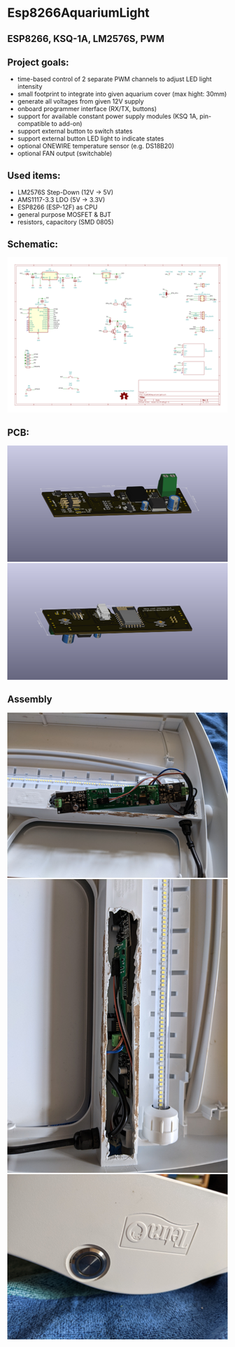 ﻿# Esp8266AquariumLight
## ESP8266, KSQ-1A, LM2576S, PWM

## Project goals:
* time-based control of 2 separate PWM channels to adjust LED light intensity
* small footprint to integrate into given aquarium cover (max hight: 30mm)
* generate all voltages from given 12V supply
* onboard programmer interface (RX/TX, buttons)
* support for available constant power supply modules (KSQ 1A, pin-compatible to add-on)
* support external button to switch states
* support external button LED light to indicate states
* optional ONEWIRE temperature sensor (e.g. DS18B20)
* optional FAN output (switchable)

## Used items:
* LM2576S Step-Down (12V -> 5V)
* AMS1117-3.3 LDO (5V -> 3.3V)
* ESP8266 (ESP-12F) as CPU
* general purpose MOSFET & BJT
* resistors, capacitory (SMD 0805)

## Schematic:
![schematic](Esp8266AquariumLight.svg)

## PCB:
![front view](front_iso.png)
![back view](back_iso.png)

## Assembly
![1.jpg](1.jpg)
![2.jpg](2.jpg)
![3.jpg](3.jpg)

